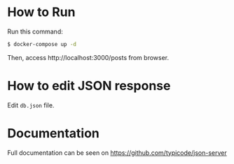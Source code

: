 # How to Run

Run this command:

```bash
$ docker-compose up -d
```

Then, access http://localhost:3000/posts from browser.

# How to edit JSON response

Edit `db.json` file.

# Documentation

Full documentation can be seen on https://github.com/typicode/json-server